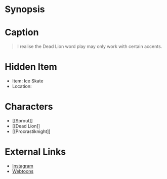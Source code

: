 # Synopsis


# Caption
> I realise the Dead Lion word play may only work with certain accents.

# Hidden Item
* Item: Ice Skate
* Location: <spoiler></spoiler>

# Characters
* [[Sprout]]
* [[Dead Lion]]
* [[Procrastiknight]]

# External Links
* [Instagram](https://www.instagram.com/p/CDuKfj3DIZG/)
* [Webtoons](https://www.webtoons.com/en/challenge/twistwood-tales/49-you-can-rely-on-me/viewer?title_no=344740&episode_no=54)